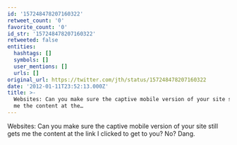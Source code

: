 ```yaml
---
id: '157248478207160322'
retweet_count: '0'
favorite_count: '0'
id_str: '157248478207160322'
retweeted: false
entities:
  hashtags: []
  symbols: []
  user_mentions: []
  urls: []
original_url: https://twitter.com/jth/status/157248478207160322
date: '2012-01-11T23:52:13.000Z'
title: >-
  Websites: Can you make sure the captive mobile version of your site still gets
  me the content at the…
---
```


Websites: Can you make sure the captive mobile version of your site still gets me the content at the link I clicked to get to you? No? Dang.